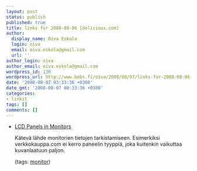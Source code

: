 ```yaml
---
layout: post
status: publish
published: true
title: links for 2008-08-06 [delicious.com]
author:
  display_name: Oiva Eskola
  login: oiva
  email: oiva.eskola@gmail.com
  url: ''
author_login: oiva
author_email: oiva.eskola@gmail.com
wordpress_id: 130
wordpress_url: http://www.bobs.fi/oiva/2008/08/07/links-for-2008-08-06-deliciouscom/
date: '2008-08-07 03:33:36 +0300'
date_gmt: '2008-08-07 00:33:36 +0300'
categories:
- linkit
tags: []
comments: []
---
```

<ul class="delicious">
<li>
<div class="delicious-link"><a href="http://lcdtech.no-ip.info/en/data/lcd.panels.in.monitors.htm">LCD Panels in Monitors</a></div></p>
<div class="delicious-extended">K&auml;tev&auml; l&auml;hde monitorien tietojen tarkistamiseen. Esimerkiksi verkkokauppa.com ei kerro paneelin tyyppi&auml;, joka kuitenkin vaikuttaa kuvanlaatuun paljon.</div></p>
<div class="delicious-tags">(tags: <a href="http://delicious.com/oiva/monitor">monitor</a>)</div><br />
            </li></ul></p>
